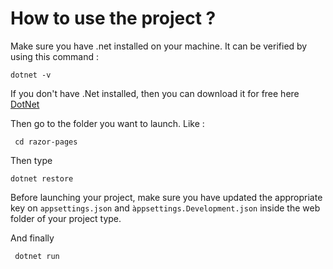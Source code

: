 # How to use the project  ?

Make sure you have .net installed on your machine. It can be verified by using this command :

`` dotnet -v ``

If you don't have .Net installed, then you can download it for free here [DotNet](https://dotnet.microsoft.com)

Then go to the folder you want to launch. Like :

`` cd razor-pages``

Then type 

`` dotnet restore ``

Before launching your project, make sure you have updated the appropriate key on 
``appsettings.json`` and ``àppsettings.Development.json`` inside the web folder of your project type.

And finally 

`` dotnet run``